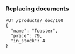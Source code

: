 ### Replacing documents

```
PUT /products/_doc/100
{
  "name": "Toaster",
  "price": 79,
  "in_stock": 4
}
```